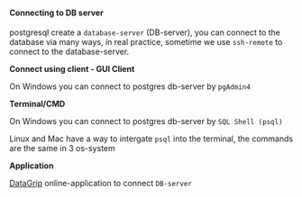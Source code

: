 #### Connecting to DB server

postgresql create a `database-server` (DB-server), you can connect to the database via many ways, in real practice, sometime we use `ssh-remote` to connect to the database-server.

**Connect using client - GUI Client**

On Windows you can connect to postgres db-server by `pgAdmin4`

**Terminal/CMD**

On Windows you can connect to postgres db-server by `SQL Shell (psql)`

Linux and Mac have a way to intergate `psql` into the terminal, the commands are the same in 3 os-system

**Application**

[DataGrip](https://www.jetbrains.com/datagrip/) online-application to connect `DB-server`
